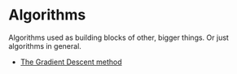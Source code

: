 # Algorithms

Algorithms used as building blocks of other, bigger things. Or just algorithms in general.

* [The Gradient Descent method](http://nbviewer.jupyter.org/github/martinapugliese/tales-science-data/blob/master/algorithms/gradient-descent.ipynb)
